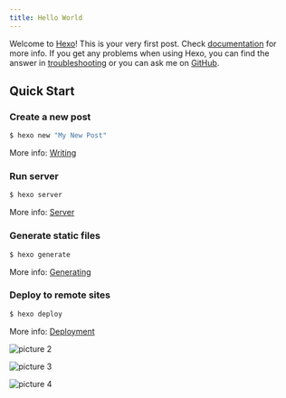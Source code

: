 ```yaml
---
title: Hello World
---
```

Welcome to [Hexo](https://hexo.io/)! This is your very first post. Check [documentation](https://hexo.io/docs/) for more info. If you get any problems when using Hexo, you can find the answer in [troubleshooting](https://hexo.io/docs/troubleshooting.html) or you can ask me on [GitHub](https://github.com/hexojs/hexo/issues).

## Quick Start

### Create a new post

``` bash
$ hexo new "My New Post"
```

More info: [Writing](https://hexo.io/docs/writing.html)

### Run server

``` bash
$ hexo server
```

More info: [Server](https://hexo.io/docs/server.html)

### Generate static files

``` bash
$ hexo generate
```

More info: [Generating](https://hexo.io/docs/generating.html)

### Deploy to remote sites

``` bash
$ hexo deploy
```

More info: [Deployment](https://hexo.io/docs/one-command-deployment.html)

![picture 2](https://iotc.coding.net/p/image/d/image/git/raw/master/blog/287f9a7067511ac746fcecd6128da500ad9abbcd379298fa8f5d0e7712c7d539.gif)  

![picture 3](https://iotc.coding.net/p/image/d/image/git/raw/master/blog/tara-1612026105338.jpg)  

![picture 4](https://iotc.coding.net/p/image/d/image/git/raw/master/blog/-1612339824820.png)  
